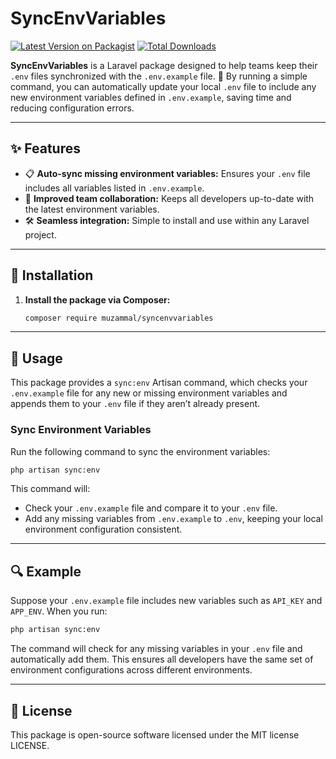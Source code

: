 # SyncEnvVariables

[![Latest Version on Packagist](https://img.shields.io/packagist/v/muzammal/syncenvvariables.svg?style=flat-square)](https://packagist.org/packages/muzammal/syncenvvariables)
[![Total Downloads](https://img.shields.io/packagist/dt/muzammal/syncenvvariables.svg?style=flat-square)](https://packagist.org/packages/muzammal/syncenvvariables)

**SyncEnvVariables** is a Laravel package designed to help teams keep their `.env` files synchronized with the `.env.example` file. 🔄 By running a simple command, you can automatically update your local `.env` file to include any new environment variables defined in `.env.example`, saving time and reducing configuration errors.

---

## ✨ Features

- 📋 **Auto-sync missing environment variables:** Ensures your `.env` file includes all variables listed in `.env.example`.
- 🔄 **Improved team collaboration:** Keeps all developers up-to-date with the latest environment variables.
- 🛠️ **Seamless integration:** Simple to install and use within any Laravel project.

---

## 🚀 Installation

1. **Install the package via Composer:**

   ```bash
   composer require muzammal/syncenvvariables
   ```

---

## 📘 Usage

This package provides a `sync:env` Artisan command, which checks your `.env.example` file for any new or missing environment variables and appends them to your `.env` file if they aren’t already present.

### Sync Environment Variables

Run the following command to sync the environment variables:

```bash
php artisan sync:env
```

This command will:

- Check your `.env.example` file and compare it to your `.env` file.
- Add any missing variables from `.env.example` to `.env`, keeping your local environment configuration consistent.

---

## 🔍 Example

Suppose your `.env.example` file includes new variables such as `API_KEY` and `APP_ENV`. When you run:

```bash
php artisan sync:env
```

The command will check for any missing variables in your `.env` file and automatically add them. This ensures all developers have the same set of environment configurations across different environments.

---

## 📜 License

This package is open-source software licensed under the MIT license LICENSE.
